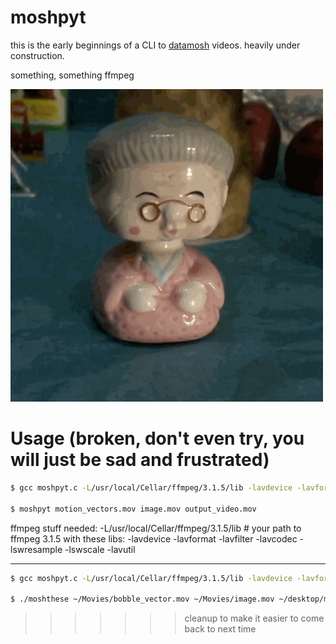 moshpyt
====

this is the early beginnings of a CLI to [datamosh](http://datamoshing.com/) videos.  heavily under construction.

something, something ffmpeg

![](https://github.com/vipyne/moshpyt/blob/master/moshpyt_readme.gif)

Usage (broken, don't even try, you will just be sad and frustrated)
===

```sh
$ gcc moshpyt.c -L/usr/local/Cellar/ffmpeg/3.1.5/lib -lavdevice -lavformat -lavfilter -lavcodec -lswresample -lswscale -lavutil  -o moshpyt

$ moshpyt motion_vectors.mov image.mov output_video.mov
```

ffmpeg stuff needed:
-L/usr/local/Cellar/ffmpeg/3.1.5/lib # your path to ffmpeg 3.1.5
with these libs:
-lavdevice
-lavformat
-lavfilter
-lavcodec
-lswresample
-lswscale
-lavutil

----------

```sh
$ gcc moshpyt.c -L/usr/local/Cellar/ffmpeg/3.1.5/lib -lavdevice -lavformat -lavfilter -lavcodec -lswresample -lswscale -lavutil -o moshthese

$ ./moshthese ~/Movies/bobble_vector.mov ~/Movies/image.mov ~/desktop/moshpyt.mov
```
>>>>>>> cleanup to make it easier to come back to next time
